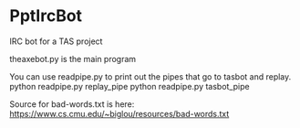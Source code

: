 PptIrcBot
=========

IRC bot for a TAS project

theaxebot.py is the main program

You can use readpipe.py to print out the pipes that go to tasbot and replay.
python readpipe.py replay_pipe
python readpipe.py tasbot_pipe

Source for bad-words.txt is here:
https://www.cs.cmu.edu/~biglou/resources/bad-words.txt
